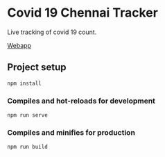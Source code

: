 # Covid 19 Chennai Tracker

Live tracking of covid 19 count.

[Webapp](https://ahprasandh.github.io/covid19)

## Project setup
```
npm install
```

### Compiles and hot-reloads for development
```
npm run serve
```

### Compiles and minifies for production
```
npm run build
```
